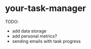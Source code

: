 # your-task-manager

TODO:
- add data storage
- add personal metrics?
- sending emails with task progress
